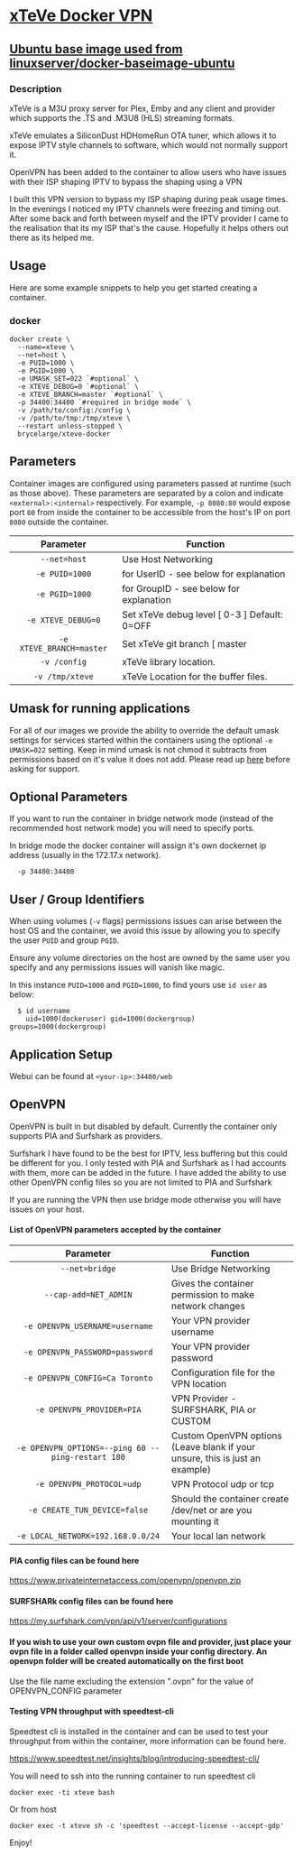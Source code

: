 # [xTeVe Docker VPN](https://xteve.de/)

## [Ubuntu base image used from linuxserver/docker-baseimage-ubuntu](https://github.com/linuxserver/docker-baseimage-ubuntu)

### Description

xTeVe is a M3U proxy server for Plex, Emby and any client and provider which supports the .TS and .M3U8 (HLS) streaming formats.

xTeVe emulates a SiliconDust HDHomeRun OTA tuner, which allows it to expose IPTV style channels to software, which would not normally support it.

OpenVPN has been added to the container to allow users who have issues with their ISP shaping IPTV to bypass the shaping using a VPN

I built this VPN version to bypass my ISP shaping during peak usage times. In the evenings I noticed my IPTV channels were freezing and timing out. After some back and forth between myself and the IPTV provider I came to the realisation that its my ISP that's the cause. Hopefully it helps others out there as its helped me.

## Usage

Here are some example snippets to help you get started creating a container.

### docker

```
docker create \
  --name=xteve \
  --net=host \
  -e PUID=1000 \
  -e PGID=1000 \
  -e UMASK_SET=022 `#optional` \
  -e XTEVE_DEBUG=0 `#optional` \
  -e XTEVE_BRANCH=master `#optional` \
  -p 34400:34400 `#required in bridge mode` \
  -v /path/to/config:/config \
  -v /path/to/tmp:/tmp/xteve \
  --restart unless-stopped \
  brycelarge/xteve-docker
```

## Parameters

Container images are configured using parameters passed at runtime (such as those above). These parameters are separated by a colon and indicate `<external>:<internal>` respectively. For example, `-p 8080:80` would expose port `80` from inside the container to be accessible from the host's IP on port `8080` outside the container.

| Parameter | Function |
| :----: | --- |
| `--net=host` | Use Host Networking |
| `-e PUID=1000` | for UserID - see below for explanation |
| `-e PGID=1000` | for GroupID - see below for explanation |
| `-e XTEVE_DEBUG=0` | Set xTeVe debug level [ 0-3 ] Default: 0=OFF |
| `-e XTEVE_BRANCH=master` | Set xTeVe git branch [ master|beta ] Default: master  |
| `-v /config` | xTeVe library location. |
| `-v /tmp/xteve` | xTeVe Location for the buffer files. |

## Umask for running applications

For all of our images we provide the ability to override the default umask settings for services started within the containers using the optional `-e UMASK=022` setting.
Keep in mind umask is not chmod it subtracts from permissions based on it's value it does not add. Please read up [here](https://en.wikipedia.org/wiki/Umask) before asking for support.

## Optional Parameters

If you want to run the container in bridge network mode (instead of the recommended host network mode) you will need to specify ports.

In bridge mode the docker container will assign it's own dockernet ip address (usually in the 172.17.x network).

```
  -p 34400:34400
```

## User / Group Identifiers

When using volumes (`-v` flags) permissions issues can arise between the host OS and the container, we avoid this issue by allowing you to specify the user `PUID` and group `PGID`.

Ensure any volume directories on the host are owned by the same user you specify and any permissions issues will vanish like magic.

In this instance `PUID=1000` and `PGID=1000`, to find yours use `id user` as below:

```
  $ id username
    uid=1000(dockeruser) gid=1000(dockergroup) groups=1000(dockergroup)
```

## Application Setup

Webui can be found at `<your-ip>:34400/web`

## OpenVPN
OpenVPN is built in but disabled by default. Currently the container only supports PIA and Surfshark as providers.

Surfshark I have found to be the best for IPTV, less buffering but this could be different for you. I only tested with PIA and Surfshark as I had accounts with them, more can be added in the future. I have added the ability to use other OpenVPN config files so you are not limited to PIA and Surfshark

If you are running the VPN then use bridge mode otherwise you will have issues on your host.

#### List of OpenVPN parameters accepted by the container
| Parameter | Function |
| :----: | --- |
| `--net=bridge` | Use Bridge Networking |
| `--cap-add=NET_ADMIN` | Gives the container permission to make network changes |
| `-e OPENVPN_USERNAME=username` | Your VPN provider username |
| `-e OPENVPN_PASSWORD=password` | Your VPN provider password |
| `-e OPENVPN_CONFIG=Ca Toronto` | Configuration file for the VPN location |
| `-e OPENVPN_PROVIDER=PIA` | VPN Provider - SURFSHARK, PIA or CUSTOM |
| `-e OPENVPN_OPTIONS=--ping 60 --ping-restart 180` | Custom OpenVPN options (Leave blank if your unsure, this is just an example) |
| `-e OPENVPN_PROTOCOL=udp` | VPN Protocol udp or tcp |
| `-e CREATE_TUN_DEVICE=false` | Should the container create /dev/net or are you mounting it |
| `-e LOCAL_NETWORK=192.168.0.0/24` | Your local lan network |

#### PIA config files can be found here

https://www.privateinternetaccess.com/openvpn/openvpn.zip

#### SURFSHARk config files can be found here

https://my.surfshark.com/vpn/api/v1/server/configurations

#### If you wish to use your own custom ovpn file and provider, just place your ovpn file in a folder called openvpn inside your config directory. An openvpn folder will be created automatically on the first boot

Use the file name excluding the extension ".ovpn" for the value of OPENVPN_CONFIG parameter

#### Testing VPN throughput with speedtest-cli

Speedtest cli is installed in the container and can be used to test your throughput from within the container, more information can be found here.

https://www.speedtest.net/insights/blog/introducing-speedtest-cli/

You will need to ssh into the running container to run speedtest cli

```docker exec -ti xteve bash```

Or from host

```docker exec -t xteve sh -c 'speedtest --accept-license --accept-gdp'```

Enjoy!
